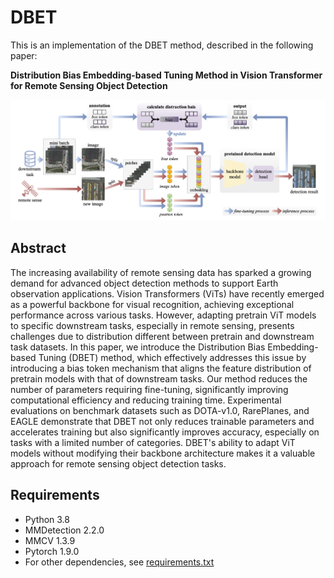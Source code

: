 # DBET

This is an implementation of the DBET method, described in the following paper:

**Distribution Bias Embedding-based Tuning Method in Vision Transformer for Remote Sensing Object Detection**

![Preview](./struct_img.png)

## Abstract

The increasing availability of remote sensing data has sparked a growing demand for advanced object detection methods to support Earth observation applications. Vision Transformers (ViTs) have recently emerged as a powerful backbone for visual recognition, achieving exceptional performance across various tasks. However, adapting pretrain ViT models to specific downstream tasks, especially in remote sensing, presents challenges due to distribution different between pretrain and downstream task datasets. In this paper, we introduce the Distribution Bias Embedding-based Tuning (DBET) method, which effectively addresses this issue by introducing a bias token mechanism that aligns the feature distribution of pretrain models with that of downstream tasks.  Our method reduces the number of parameters requiring fine-tuning, significantly improving computational efficiency and reducing training time. Experimental evaluations on benchmark datasets such as DOTA-v1.0, RarePlanes, and EAGLE demonstrate that DBET not only reduces trainable parameters and accelerates training but also significantly improves accuracy, especially on tasks with a limited number of categories. DBET's ability to adapt ViT models without modifying their backbone architecture makes it a valuable approach for remote sensing object detection tasks.

## Requirements

- Python 3.8
- MMDetection 2.2.0
- MMCV 1.3.9
- Pytorch 1.9.0
- For other dependencies, see [requirements.txt](./requirements.txt)
